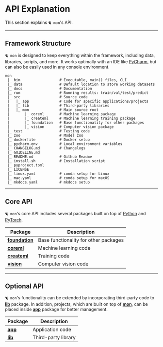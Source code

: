 # API Explanation

This section explains `🐈 mon`'s API.

---

## Framework Structure

`🐈 mon` is designed to keep everything within the framework, including data,
libraries, scripts, and more. It works optimally with an IDE like 
[PyCharm](https://www.jetbrains.com/), but can also be easily used in any 
console environment.

```text
mon
 |_ bin                  # Executable, main() files, CLI
 |_ data                 # Default location to store working datasets
 |_ docs                 # Documentation
 |_ run                  # Running results: train/val/test/predict
 |_ src                  # Source code 
 |   |_ app              # Code for specific applications/projects
 |   |_ lib              # Third-party libraries
 |   |_ mon              # Main source root 
 |       |_ coreml       # Machine learning package
 |       |_ createml     # Machine learning training package
 |       |_ foundation   # Base functionality for other packages
 |       |_ vision       # Computer vision package
 |_ test                 # Testing code
 |_ zoo                  # Model zoo
 |_ dockerfile           # Docker setup
 |_ pycharm.env          # Local environment variables
 |_ CHANGELOG.md         # Changelogs
 |_ GUIDELINE.md  
 |_ README.md            # Github Readme
 |_ install.sh           # Installation script
 |_ pyproject.toml  
 |_ LICENSE  
 |_ linux.yaml           # conda setup for Linux
 |_ mac.yaml             # conda setup for macOS
 |_ mkdocs.yaml          # mkdocs setup
```

---

## Core API

`🐈 mon`'s core API includes several packages built on top of 
[Python](https://www.python.org/) and [PyTorch](https://pytorch.org/).

| Package                                           | Description                           |
|---------------------------------------------------|---------------------------------------|
| __[foundation](explanation/foundation/index.md)__ | Base functionality for other packages |
| __[coreml](explanation/coreml/index.md)__         | Machine learning code                 |
| __[createml](explanation/createml/index.md)__     | Training code                         |
| __[vision](explanation/vision/index.md)__         | Computer vision code                  |

---

## Optional API

`🐈 mon`'s functionality can be extended by incorporating third-party code to
__[lib](explanation/lib/index.md)__ package. In addition, projects, which are 
built on top of __[mon](explanation/mon/index.md)__, can be placed inside 
__[app](explanation/app/index.md)__ package for better management.

| Package                             | Description         |
|-------------------------------------|---------------------|
| __[app](explanation/app/index.md)__ | Application code    |
| __[lib](explanation/lib/index.md)__ | Third-party library |
